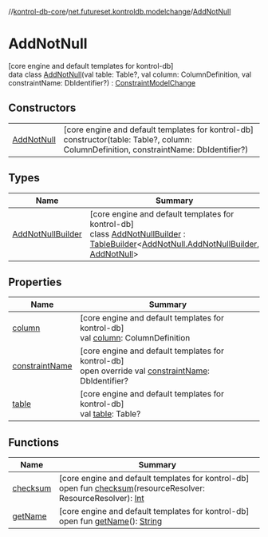 //[kontrol-db-core](../../../index.md)/[net.futureset.kontroldb.modelchange](../index.md)/[AddNotNull](index.md)

# AddNotNull

[core engine and default templates for kontrol-db]\
data class [AddNotNull](index.md)(val table: Table?, val column: ColumnDefinition, val constraintName: DbIdentifier?) : [ConstraintModelChange](../-constraint-model-change/index.md)

## Constructors

| | |
|---|---|
| [AddNotNull](-add-not-null.md) | [core engine and default templates for kontrol-db]<br>constructor(table: Table?, column: ColumnDefinition, constraintName: DbIdentifier?) |

## Types

| Name | Summary |
|---|---|
| [AddNotNullBuilder](-add-not-null-builder/index.md) | [core engine and default templates for kontrol-db]<br>class [AddNotNullBuilder](-add-not-null-builder/index.md) : [TableBuilder](../-table-builder/index.md)&lt;[AddNotNull.AddNotNullBuilder](-add-not-null-builder/index.md), [AddNotNull](index.md)&gt; |

## Properties

| Name | Summary |
|---|---|
| [column](column.md) | [core engine and default templates for kontrol-db]<br>val [column](column.md): ColumnDefinition |
| [constraintName](constraint-name.md) | [core engine and default templates for kontrol-db]<br>open override val [constraintName](constraint-name.md): DbIdentifier? |
| [table](table.md) | [core engine and default templates for kontrol-db]<br>val [table](table.md): Table? |

## Functions

| Name | Summary |
|---|---|
| [checksum](../-model-change/checksum.md) | [core engine and default templates for kontrol-db]<br>open fun [checksum](../-model-change/checksum.md)(resourceResolver: ResourceResolver): [Int](https://kotlinlang.org/api/latest/jvm/stdlib/kotlin/-int/index.html) |
| [getName](../-model-change/get-name.md) | [core engine and default templates for kontrol-db]<br>open fun [getName](../-model-change/get-name.md)(): [String](https://kotlinlang.org/api/latest/jvm/stdlib/kotlin/-string/index.html) |
